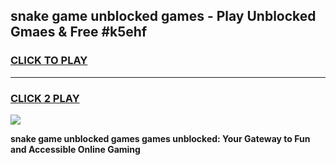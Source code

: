 
## snake game unblocked games - Play Unblocked Gmaes & Free #k5ehf
<h3>
<a href="https://news.freeplayer.one?title=snake_game_unblocked_games&ref=24F">CLICK TO PLAY</a></h3>
<hr>

<h3>
<a href="https://news.freeplayer.one?title=snake_game_unblocked_games&ref=24F">CLICK 2 PLAY</a>
  
</h3>

<a href="https://news.freeplayer.one?title=snake_game_unblocked_games&ref=24F/"><img src="https://clearcache.store/games.png"></a>


**snake game unblocked games games unblocked: Your Gateway to Fun and Accessible Online Gaming**
